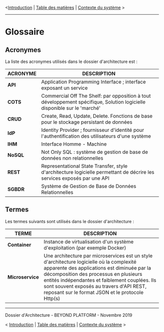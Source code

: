 <[Introduction](./0000.Introduction.md) \| [Table des matières](./0001.TableOfContent.md) \| [Contexte du système](./0100.SystemContext.md) >

* * *

# Glossaire

## Acronymes

La liste des acronymes utilisés dans le dossier d'architecture est :

| **ACRONYME**     | **DESCRIPTION**                    |
| ------------ | ---------------------------------- |
| **API**  | Application Programming Interface ; interface exposant un service|
| **COTS** | Commercial Off The Shelf: par opposition à tout développement spécifique, Solution logicielle disponible sur le 'marché' |
| **CRUD** | Create, Read, Update, Delete. Fonctions de base pour le stockage persistant de données |
| **IdP**  | Identity Provider ; fournisseur d'identité pour l'authentification des utilisateurs d'une système |
| **IHM**  | Interface Homme - Machine |
| **NoSQL**   | Not Only SQL : système de gestion de base de données non relationnelles |
| **REST** | Representational State Transfer, style d'architecture logicielle permettant de décrire les services exposés par une API |
| **SGBDR** | Système de Gestion de Base de Données Relationnelles |

## Termes

Les termes suivants sont utilisés dans le dossier d'architecture :

| **TERME**     | **DESCRIPTION**                    |
| ------------ | ---------------------------------- |
| **Container** | Instance de virtualisation d'un système d'exploitation (par exemple Docker) |
| **Microservice**  | Une architecture par microservices est un style d'architecture logicielle où la complexité apparente des applications est diminuée par la décomposition des processus en plusieurs entités indépendantes et faiblement couplées. Ils sont souvent exposés au travers d'API REST, reposant sur le format  JSON et le protocole Http(s)|

* * *

Dossier d'Architecture - BEYOND PLATFORM - Novembre 2019

< [Introduction](./0000.Introduction.md) \| [Table des matières](./0001.TableOfContent.md) \| [Contexte du système](./0100.SystemContext.md) >
